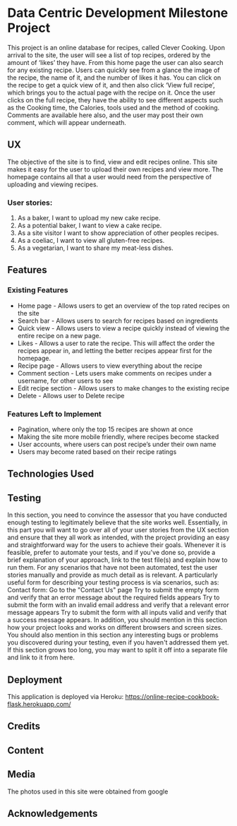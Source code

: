 # Data Centric Development Milestone Project #
This project is an online database for recipes, called Clever Cooking. Upon arrival to the site, the user will see a list of top recipes, ordered by the amount of ‘likes’ they have. From this home page the user can also search for any existing recipe.
Users can quickly see from a glance the image of the recipe, the name of it, and the number of likes it has.
You can click on the recipe to get a quick view of it, and then also click ‘View full recipe’, which brings you to the actual page with the recipe on it.
Once the user clicks on the full recipe, they have the ability to see different aspects such as the Cooking time, the Calories, tools used and the method of cooking.
Comments are available here also, and the user may post their own comment, which will appear underneath.
## UX ##
The objective of the site is to find, view and edit recipes online. This site makes it easy for the user to upload their own recipes and view more. 
The homepage contains all that a user would need from the perspective of uploading and viewing recipes.
### User stories: ###
1. As a baker, I want to upload my new cake recipe.
2. As a potential baker, I want to view a cake recipe.
3. As a site visitor I want to show appreciation of other peoples recipes.
4. As a coeliac, I want to view all gluten-free recipes.
5. As a vegetarian, I want to share my meat-less dishes.
   
## Features  ##
### Existing Features ###
- Home page - Allows users to get an overview of the top rated recipes on the site
- Search bar - Allows users to search for recipes based on ingredients
- Quick view - Allows users to view a recipe quickly instead of viewing the entire recipe on a new page.
- Likes - Allows a user to rate the recipe. This will affect the order the recipes appear in, and letting the better recipes appear first for the homepage.
- Recipe page - Allows users to view everything about the recipe
- Comment section - Lets users make comments on recipes under a username, for other users to see
- Edit recipe section - Allows users to make changes to the existing recipe
- Delete - Allows user to Delete recipe

### Features Left to Implement ###
- Pagination, where only the top 15 recipes are shown at once
- Making the site more mobile friendly, where recipes become stacked
- User accounts, where users can post recipe’s under their own name
- Users may become rated based on their recipe ratings
## Technologies Used ##
 
## Testing ##
In this section, you need to convince the assessor that you have conducted enough testing to legitimately believe that the site works well. Essentially, in this part you will want to go over all of your user stories from the UX section and ensure that they all work as intended, with the project providing an easy and straightforward way for the users to achieve their goals.
Whenever it is feasible, prefer to automate your tests, and if you've done so, provide a brief explanation of your approach, link to the test file(s) and explain how to run them.
For any scenarios that have not been automated, test the user stories manually and provide as much detail as is relevant. A particularly useful form for describing your testing process is via scenarios, such as:
Contact form:
Go to the "Contact Us" page
Try to submit the empty form and verify that an error message about the required fields appears
Try to submit the form with an invalid email address and verify that a relevant error message appears
Try to submit the form with all inputs valid and verify that a success message appears.
In addition, you should mention in this section how your project looks and works on different browsers and screen sizes.
You should also mention in this section any interesting bugs or problems you discovered during your testing, even if you haven't addressed them yet.
If this section grows too long, you may want to split it off into a separate file and link to it from here.
## Deployment ##
This application is deployed via Heroku: https://online-recipe-cookbook-flask.herokuapp.com/
## Credits ##
## Content ##
 
## Media ##
The photos used in this site were obtained from google
## Acknowledgements ##
 

